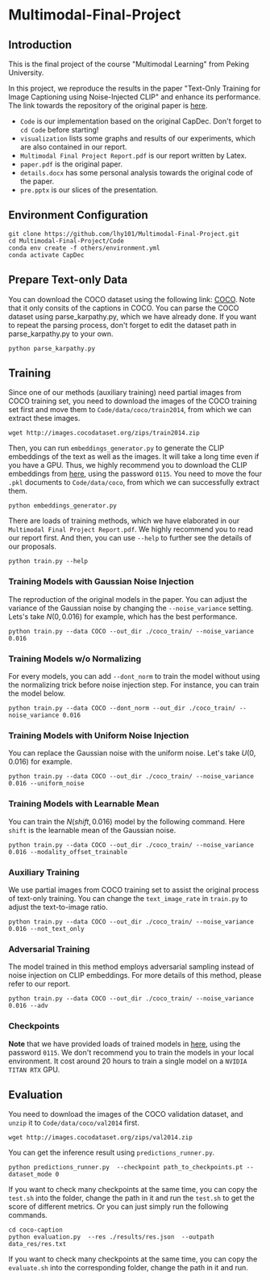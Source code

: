 # Multimodal-Final-Project


## Introduction

This is the final project of the course "Multimodal Learning" from Peking University.

In this project, we reproduce the results in the paper "Text-Only Training for Image Captioning using Noise-Injected CLIP" and enhance its performance.
The link towards the repository of the original paper is [here](https://github.com/DavidHuji/CapDec).

- `Code` is our implementation based on the original CapDec. Don't forget to `cd Code` before starting!
- `visualization` lists some graphs and results of our experiments, which are also contained in our report.
- `Multimodal Final Project Report.pdf` is our report written by Latex.
- `paper.pdf` is the original paper.
- `details.docx` has some personal analysis towards the original code of the paper.
- `pre.pptx` is our slices of the presentation.

## Environment Configuration
```
git clone https://github.com/lhy101/Multimodal-Final-Project.git 
cd Multimodal-Final-Project/Code
conda env create -f others/environment.yml
conda activate CapDec
```

## Prepare Text-only Data

You can download the COCO dataset using the following link: [COCO](https://www.kaggle.com/datasets/shtvkumar/karpathy-splits). Note that it only consits of the captions in COCO. You can parse the COCO dataset using parse_karpathy.py, which we have already done. If you want to repeat the parsing process, don't forget to edit the dataset path in parse_karpathy.py to your own. 
```
python parse_karpathy.py
```

## Training

Since one of our methods (auxiliary training) need partial images from COCO training set, you need to download the images of the COCO training set first and move them to `Code/data/coco/train2014`, from which we can extract these images.
```
wget http://images.cocodataset.org/zips/train2014.zip
```

Then, you can run `embeddings_generator.py` to generate the CLIP embeddings of the text as well as the images. It will take a long time even if you have a GPU. Thus, we highly recommend you to download the CLIP embeddings from [here](https://pan.baidu.com/s/1Fq40LnUS4Q-WW7WPdjyTFQ?pwd=0115), using the password `0115`. You need to move the four `.pkl` documents to `Code/data/coco`, from which we can successfully extract them.
```
python embeddings_generator.py
```

There are loads of training methods, which we have elaborated in our `Multimodal Final Project Report.pdf`. We highly recommend you to read our report first. And then, you can use `--help` to further see the details of our proposals.
```
python train.py --help
```

### Training Models with Gaussian Noise Injection
The reproduction of the original models in the paper. You can adjust the variance of the Gaussian noise by changing the `--noise_variance` setting. Lets's take $N(0, 0.016)$ for example, which has the best performance. 
```
python train.py --data COCO --out_dir ./coco_train/ --noise_variance 0.016
```

### Training Models w/o Normalizing
For every models, you can add `--dont_norm` to train the model without using the normalizing trick before noise injection step. For instance, you can train the model below.
```
python train.py --data COCO --dont_norm --out_dir ./coco_train/ --noise_variance 0.016
```

### Training Models with Uniform Noise Injection
You can replace the Gaussian noise with the uniform noise. Let's take $U(0, 0.016)$ for example.
```
python train.py --data COCO --out_dir ./coco_train/ --noise_variance 0.016 --uniform_noise
```

### Training Models with Learnable Mean
You can train the $N(shift, 0.016)$ model by the following command. Here `shift` is the learnable mean of the Gaussian noise.
```
python train.py --data COCO --out_dir ./coco_train/ --noise_variance 0.016 --modality_offset_trainable
```

### Auxiliary Training
We use partial images from COCO training set to assist the original process of text-only training. You can change the `text_image_rate` in `train.py` to adjust the text-to-image ratio.
```
python train.py --data COCO --out_dir ./coco_train/ --noise_variance 0.016 --not_text_only
```

### Adversarial Training
The model trained in this method employs adversarial sampling instead of noise injection on CLIP embeddings. For more details of this method, please refer to our report.
```
python train.py --data COCO --out_dir ./coco_train/ --noise_variance 0.016 --adv
```

### Checkpoints
**Note** that we have provided loads of trained models in [here](https://pan.baidu.com/s/1JpqBQ0pwuOjBxzAeKBTSeA?pwd=0115), using the password `0115`. We don't recommend you to train the models in your local environment. It cost around 20 hours to train a single model on a `NVIDIA TITAN RTX` GPU.

## Evaluation

You need to download the images of the COCO validation dataset, and `unzip` it to `Code/data/coco/val2014` first.
```
wget http://images.cocodataset.org/zips/val2014.zip
```

You can get the inference result using `predictions_runner.py`.
```
python predictions_runner.py  --checkpoint path_to_checkpoints.pt --dataset_mode 0
```

If you want to check many checkpoints at the same time, you can copy the `test.sh` into the folder, change the path in it and run the `test.sh` to
get the score of different metrics. Or you can just simply run the following commands.
```
cd coco-caption
python evaluation.py  --res ./results/res.json  --outpath data_res/res.txt
```

If you want to check many checkpoints at the same time, you can copy the `evaluate.sh` into the corresponding folder, change the path in it and run.
